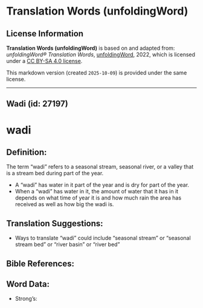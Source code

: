 # Translation Words (unfoldingWord)

## License Information

**Translation Words (unfoldingWord)** is based on and adapted from: _unfoldingWord® Translation Words_, [unfoldingWord](https://unfoldingword.org/utw), 2022, which is licensed under a [CC BY-SA 4.0 license](https://creativecommons.org/licenses/by-sa/4.0/legalcode.en).

This markdown version (created `2025-10-09`) is provided under the same license.



--------------------------------

## Wadi (id: 27197)

wadi
====

Definition:
-----------

The term “wadi” refers to a seasonal stream, seasonal river, or a valley that is a stream bed during part of the year.

* A “wadi” has water in it part of the year and is dry for part of the year.
* When a “wadi” has water in it, the amount of water that it has in it depends on what time of year it is and how much rain the area has received as well as how big the wadi is.

Translation Suggestions:
------------------------

* Ways to translate “wadi” could include “seasonal stream” or “seasonal stream bed” or “river basin” or “river bed”

Bible References:
-----------------

Word Data:
----------

* Strong’s:


